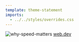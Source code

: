 ```yaml
---
template: theme-statement
imports:
  - ../../styles/overrides.css
---
```


![why-speed-matters](/assets/article-screenshot-why-speed-matters.png)
[web.dev](https://web.dev/why-speed-matters/)